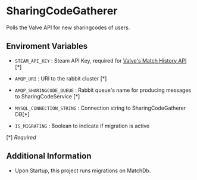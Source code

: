 # SharingCodeGatherer
Polls the Valve API for new sharingcodes of users.

## Enviroment Variables

- `STEAM_API_KEY` : 
Steam API Key, required for [Valve's Match History API](https://developer.valvesoftware.com/wiki/Counter-Strike:_Global_Offensive_Access_Match_History) [*]
- `AMQP_URI` : URI to the rabbit cluster [*]
- `AMQP_SHARINGCODE_QUEUE` : Rabbit queue's name for producing messages to SharingCodeService [*]
- `MYSQL_CONNECTION_STRING` : Connection string to SharingCodeGatherer DB[*]

- `IS_MIGRATING` : Boolean to indicate if migration is active

[*] *Required*

## Additional Information
- Upon Startup, this project runs migrations on MatchDb.

